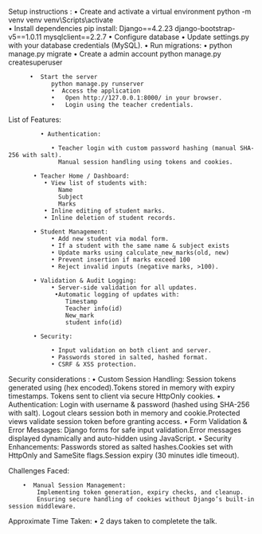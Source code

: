 Setup instructions :
          • Create and activate a virtual environment
              python -m venv venv
              venv\Scripts\activate     
          •  Install dependencies
                pip install:
                  Django==4.2.23
                  django-bootstrap-v5==1.0.11
                  mysqlclient==2.2.7
          •  Configure database
                •	Update settings.py with your database credentials (MySQL).
                •	Run migrations:
                •	python manage.py migrate
          •  Create a admin account
                python manage.py createsuperuser
         
          •  Start the server
                python manage.py runserver
                •  Access the application
                •	Open http://127.0.0.1:8000/ in your browser.
                •	Login using the teacher credentials.


List of Features:

             • Authentication:
          
                • Teacher login with custom password hashing (manual SHA-256 with salt).
                  Manual session handling using tokens and cookies.
          
           • Teacher Home / Dashboard:
              • View list of students with:
                  Name
                  Subject
                  Marks
              • Inline editing of student marks.
              • Inline deletion of student records.
          
           • Student Management:
                • Add new student via modal form.
                • If a student with the same name & subject exists
                • Update marks using calculate_new_marks(old, new)
                • Prevent insertion if marks exceed 100
                • Reject invalid inputs (negative marks, >100).
          
           • Validation & Audit Logging:
                • Server-side validation for all updates.
                 •Automatic logging of updates with:
                    Timestamp
                    Teacher info(id)
                    New_mark
                    student info(id)
          
           • Security:
          
                • Input validation on both client and server.
                • Passwords stored in salted, hashed format.
                • CSRF & XSS protection.
          

Security considerations :
          •  Custom Session Handling:
                 Session tokens generated using (hex encoded).Tokens stored in memory with expiry timestamps.
                 Tokens sent to client via secure HttpOnly cookies.
           • Authentication:
                 Login with username & password (hashed using SHA-256 with salt).
                 Logout clears session both in memory and cookie.Protected views validate session token before granting access.
           • Form Validation & Error Messages:
                Django forms for safe input validation.Error messages displayed dynamically and auto-hidden using JavaScript.
           • Security Enhancements:
                 Passwords stored as salted hashes.Cookies set with HttpOnly and SameSite flags.Session expiry (30 minutes idle timeout).

Challenges Faced:

        •  Manual Session Management:
            Implementing token generation, expiry checks, and cleanup.
            Ensuring secure handling of cookies without Django’s built-in session middleware.

Approximate Time Taken:
           • 2 days  taken to completete the talk.
